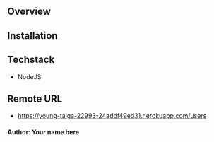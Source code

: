 ## Overview



## Installation



## Techstack
- NodeJS

## Remote URL
- https://young-taiga-22993-24addf49ed31.herokuapp.com/users


#### Author: Your name here